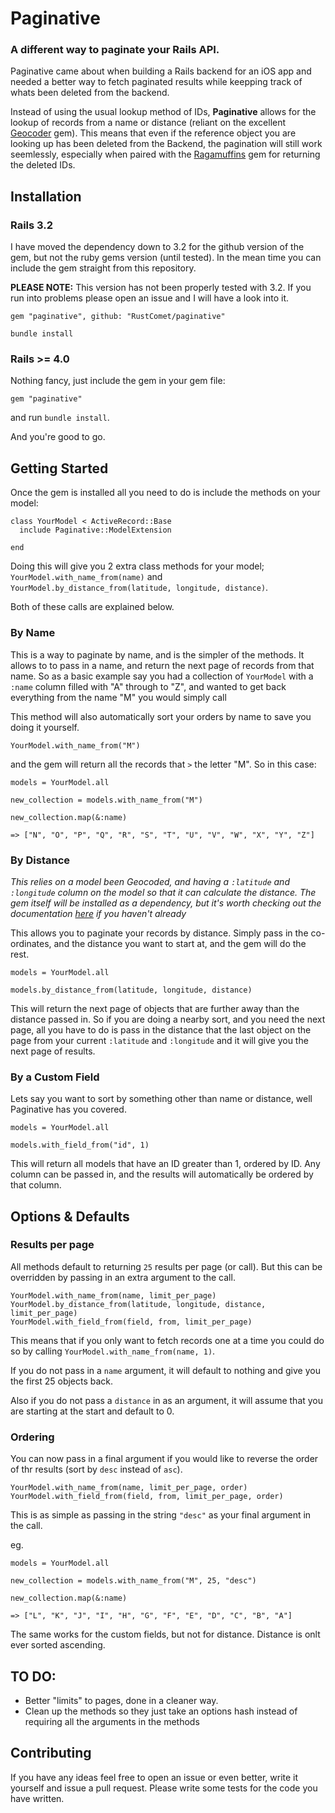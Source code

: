 Paginative
==========

### A different way to paginate your Rails API.

Paginative came about when building a Rails backend for an iOS app and needed a better way to fetch paginated results while keepping track of whats been deleted from the backend.

Instead of using the usual lookup method of IDs, **Paginative** allows for the lookup of records from a name or distance (reliant on the excellent [Geocoder](https://github.com/alexreisner/geocoder) gem). This means that even if the reference object you are looking up has been deleted from the Backend, the pagination will still work seemlessly, especially when paired with the [Ragamuffins](https://github.com/RustComet/Ragamuffins) gem for returning the deleted IDs.

Installation
---------------

### Rails 3.2

I have moved the dependency down to 3.2 for the github version of the gem, but not the ruby gems version (until tested). In the mean time you can include the gem straight from this repository.

**PLEASE NOTE:** This version has not been properly tested with 3.2. If you run into problems please open an issue and I will have a look into it.

`gem "paginative", github: "RustComet/paginative"`

`bundle install`

### Rails >= 4.0


Nothing fancy, just include the gem in your gem file:

`gem "paginative"`

and run `bundle install`.

And you're good to go.

Getting Started
---------------

Once the gem is installed all you need to do is include the methods on your model:

```
class YourModel < ActiveRecord::Base
  include Paginative::ModelExtension

end
```

Doing this will give you 2 extra class methods for your model; `YourModel.with_name_from(name)` and `YourModel.by_distance_from(latitude, longitude, distance)`.

Both of these calls are explained below.

### By Name

This is a way to paginate by name, and is the simpler of the methods. It allows to to pass in a name, and return the next page of records from that name. So as a basic example say you had a collection of `YourModel` with a `:name` column filled with "A" through to "Z", and wanted to get back everything from the name "M" you would simply call

This method will also automatically sort your orders by name to save you doing it yourself.

```
YourModel.with_name_from("M")
```

and the gem will return all the records that `>` the letter "M". So in this case:

```
models = YourModel.all

new_collection = models.with_name_from("M")

new_collection.map(&:name)

=> ["N", "O", "P", "Q", "R", "S", "T", "U", "V", "W", "X", "Y", "Z"]
```


### By Distance

*This relies on a model been Geocoded, and having a `:latitude` and `:longitude` column on the model so that it can calculate the distance. The gem itself will be installed as a dependency, but it's worth checking out the documentation [here](https://github.com/alexreisner/geocoder) if you haven't already*

This allows you to paginate your records by distance. Simply pass in the co-ordinates, and the distance you want to start at, and the gem will do the rest.

```
models = YourModel.all

models.by_distance_from(latitude, longitude, distance)
```

This will return the next page of objects that are further away than the distance passed in. So if you are doing a nearby sort, and you need the next page, all you have to do is pass in the distance that the last object on the page from your current `:latitude` and `:longitude` and it will give you the next page of results.


### By a Custom Field

Lets say you want to sort by something other than name or distance, well Paginative has you covered.

```
models = YourModel.all

models.with_field_from("id", 1)
```

This will return all models that have an ID greater than 1, ordered by ID. Any column can be passed in, and the results will automatically be ordered by that column.

Options & Defaults
------------------

### Results per page

All methods default to returning `25` results per page (or call). But this can be overridden by passing in an extra argument to the call.

```
YourModel.with_name_from(name, limit_per_page)
YourModel.by_distance_from(latitude, longitude, distance, limit_per_page)
YourModel.with_field_from(field, from, limit_per_page)
```

This means that if you only want to fetch records one at a time you could do so by calling `YourModel.with_name_from(name, 1)`.

If you do not pass in a `name` argument, it will default to nothing and give you the first 25 objects back.

Also if you do not pass a `distance` in as an argument, it will assume that you are starting at the start and default to 0.

### Ordering

You can now pass in a final argument if you would like to reverse the order of thr results (sort by `desc` instead of `asc`).

```
YourModel.with_name_from(name, limit_per_page, order)
YourModel.with_field_from(field, from, limit_per_page, order)
```

This is as simple as passing in the string `"desc"` as your final argument in the call.

eg.

```
models = YourModel.all

new_collection = models.with_name_from("M", 25, "desc")

new_collection.map(&:name)

=> ["L", "K", "J", "I", "H", "G", "F", "E", "D", "C", "B", "A"]
```

The same works for the custom fields, but not for distance. Distance is onlt ever sorted ascending.

TO DO:
------

* Better "limits" to pages, done in a cleaner way.
* Clean up the methods so they just take an options hash instead of requiring all the arguments in the methods

Contributing
------------

If you have any ideas feel free to open an issue or even better, write it yourself and issue a pull request. Please write some tests for the code you have written.


